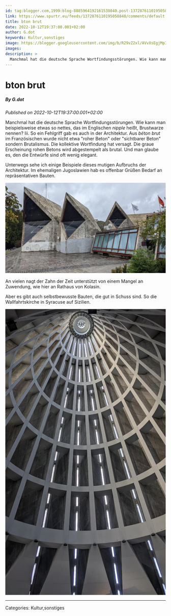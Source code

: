 ```yaml
---
id: tag:blogger.com,1999:blog-8885964192161538040.post-1372876110195058840
link: https://www.spurtr.eu/feeds/1372876110195058840/comments/default
title: bton brut
date: 2022-10-12T19:37:00.001+02:00
author: G.dot
keywords: Kultur,sonstiges
image: https://blogger.googleusercontent.com/img/b/R29vZ2xl/AVvXsEgjMpInxEQXqJ0oDoqQiLb_wXLHhOcQ_0Jrs9UnYKOt8x71NeZOSNhLBNio5cfL9IdF7V7bWki5q7T0De0lJBFclLpKw5i214CU7mESTXvLVHo-uF25_sQMIOtJhLXk2aJRldQtnyNGYQA/s72-c/1665585067032487-0.png
images: 
description: >
  Manchmal hat die deutsche Sprache Wortfindungsstörungen. Wie kann man beispielsweise etwas so nettes, das im Englischen nipple heißt, Brustwarze nennen? Iii. So ein Fehlgriff gab es auch in der Architektur. Aus béton brut im Französischen wurde nicht etwa "roher Beton" oder "sichtbarer Beton" sondern Brutalismus. Die kollektive Wortfindung hat versagt.
---
```

# bton brut
##### By G.dot
_Published on 2022-10-12T19:37:00.001+02:00_

Manchmal hat die deutsche Sprache Wortfindungsstörungen. Wie kann man beispielsweise etwas so nettes, das im Englischen _nipple_ heißt, Brustwarze nennen? Iii. So ein Fehlgriff gab es auch in der Architektur. Aus _béton brut_ im Französischen wurde nicht etwa "roher Beton" oder "sichtbarer Beton" sondern Brutalismus. Die kollektive Wortfindung hat versagt. Die graue Erscheinung rohen Betons wird abgestempelt als brutal. Und man glaube es, den die Entwürfe sind oft wenig elegant. 

Unterwegs sehe ich einige Beispiele dieses mutigen Aufbruchs der Architektur. Im ehemaligen Jugoslawien hab es offenbar Grüßen Bedarf an repräsentativen Bauten.

  

[](../assets/1665585067032487-0.png)![](../assets/1665585067032487-0.png)[](../assets/1665585067032487-0.png)

  

An vielen nagt der Zahn der Zeit unterstützt von einem Mangel an Zuwendung, wie hier an Rathaus von Kolasin.

Aber es gibt auch selbstbewusste Bauten, die gut in Schuss sind. So die Wallfahrtskirche in Syracuse auf Sizilien.

  

[![](../assets/1665596104494020-0.png)](../assets/1665596104494020-0.png)

---
Categories: Kultur,sonstiges